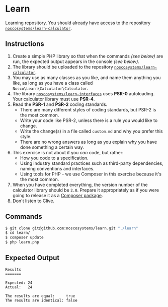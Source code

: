 Learn
=====

Learning repository. You should already have access to the repository [`noscosystems/learn-calculator`](https://github.com/noscosystems/learn-calculator).

Instructions
------------

1. Create a simple PHP library so that when the commands *(see below)* are run, the expected output
   appears in the console *(see below)*.
2. The library should be uploaded to the repository
   [`noscosystems/learn-calculator`](https://github.com/noscosystems/learn-calculator).
3. You may use as many classes as you like, and name them anything you like, as long as you have a
   class called `Nosco\Learn\Calculator\Calculator`.
4. The library [`noscosystems/learn-interfaces`](https://github.com/noscosystems/learn-calculator)
   uses **PSR-0** autoloading. Your calculator library must use **PSR-4**.
5. Read the **PSR-1** and **PSR-2** coding standards.
   - There are many different styles of coding standards, but PSR-2 is the most common.
   - Write your code like PSR-2, unless there is a rule you would like to change.
   - Write the change(s) in a file called `custom.md` and why you prefer this style.
   - There are no wrong answers as long as you explain why you have done something a certain way.
6. This exercise is not about if you *can* code, but rather:
   - How you code to a specification.
   - Using industry standard practices such as third-party dependencies, naming conventions and interfaces.
   - Using tools for PHP - we use Composer in this exercise because it's the most common.
7. When you have completed everything, the version number of the calculator library should be `2.0`.
   Prepare it appropriately as if you were going to release it as a
   [Composer package](https://packagist.org/ "Composer Package Repository").
8. Don't listen to Clive.

Commands
--------

```bash
$ git clone git@github.com:noscosystems/learn.git "./learn"
$ cd learn/
$ composer update
$ php learn.php
```

Expected Output
---------------

```
Results
=======

Expected: 24
Actual:   24

The results are equal:     true
The results are identical: false
```
